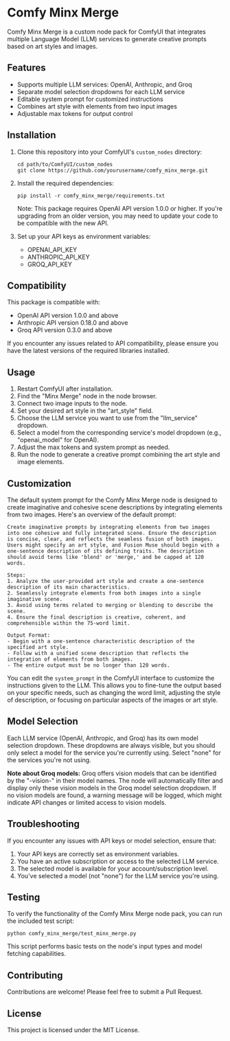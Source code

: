 # Comfy Minx Merge

Comfy Minx Merge is a custom node pack for ComfyUI that integrates multiple Language Model (LLM) services to generate creative prompts based on art styles and images.

## Features

- Supports multiple LLM services: OpenAI, Anthropic, and Groq
- Separate model selection dropdowns for each LLM service
- Editable system prompt for customized instructions
- Combines art style with elements from two input images
- Adjustable max tokens for output control

## Installation

1. Clone this repository into your ComfyUI's `custom_nodes` directory:
   ```
   cd path/to/ComfyUI/custom_nodes
   git clone https://github.com/yourusername/comfy_minx_merge.git
   ```

2. Install the required dependencies:
   ```
   pip install -r comfy_minx_merge/requirements.txt
   ```

   Note: This package requires OpenAI API version 1.0.0 or higher. If you're upgrading from an older version, you may need to update your code to be compatible with the new API.

3. Set up your API keys as environment variables:
   - OPENAI_API_KEY
   - ANTHROPIC_API_KEY
   - GROQ_API_KEY

## Compatibility

This package is compatible with:
- OpenAI API version 1.0.0 and above
- Anthropic API version 0.18.0 and above
- Groq API version 0.3.0 and above

If you encounter any issues related to API compatibility, please ensure you have the latest versions of the required libraries installed.

## Usage

1. Restart ComfyUI after installation.
2. Find the "Minx Merge" node in the node browser.
3. Connect two image inputs to the node.
4. Set your desired art style in the "art_style" field.
5. Choose the LLM service you want to use from the "llm_service" dropdown.
6. Select a model from the corresponding service's model dropdown (e.g., "openai_model" for OpenAI).
7. Adjust the max tokens and system prompt as needed.
8. Run the node to generate a creative prompt combining the art style and image elements.

## Customization

The default system prompt for the Comfy Minx Merge node is designed to create imaginative and cohesive scene descriptions by integrating elements from two images. Here's an overview of the default prompt:

```
Create imaginative prompts by integrating elements from two images into one cohesive and fully integrated scene. Ensure the description is concise, clear, and reflects the seamless fusion of both images. Users might specify an art style, and Fusion Muse should begin with a one-sentence description of its defining traits. The description should avoid terms like 'blend' or 'merge,' and be capped at 120 words.

Steps:
1. Analyze the user-provided art style and create a one-sentence description of its main characteristics.
2. Seamlessly integrate elements from both images into a single imaginative scene.
3. Avoid using terms related to merging or blending to describe the scene.
4. Ensure the final description is creative, coherent, and comprehensible within the 75-word limit.

Output Format:
- Begin with a one-sentence characteristic description of the specified art style.
- Follow with a unified scene description that reflects the integration of elements from both images.
- The entire output must be no longer than 120 words.
```

You can edit the `system_prompt` in the ComfyUI interface to customize the instructions given to the LLM. This allows you to fine-tune the output based on your specific needs, such as changing the word limit, adjusting the style of description, or focusing on particular aspects of the images or art style.

## Model Selection

Each LLM service (OpenAI, Anthropic, and Groq) has its own model selection dropdown. These dropdowns are always visible, but you should only select a model for the service you're currently using. Select "none" for the services you're not using.

**Note about Groq models:** Groq offers vision models that can be identified by the "-vision-" in their model names. The node will automatically filter and display only these vision models in the Groq model selection dropdown. If no vision models are found, a warning message will be logged, which might indicate API changes or limited access to vision models.

## Troubleshooting

If you encounter any issues with API keys or model selection, ensure that:
1. Your API keys are correctly set as environment variables.
2. You have an active subscription or access to the selected LLM service.
3. The selected model is available for your account/subscription level.
4. You've selected a model (not "none") for the LLM service you're using.

## Testing

To verify the functionality of the Comfy Minx Merge node pack, you can run the included test script:

```
python comfy_minx_merge/test_minx_merge.py
```

This script performs basic tests on the node's input types and model fetching capabilities.

## Contributing

Contributions are welcome! Please feel free to submit a Pull Request.

## License

This project is licensed under the MIT License.
